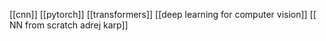 [[cnn]]
[[pytorch]]
[[transformers]]
[[deep learning for computer vision]]
[[ NN from scratch adrej karp]]